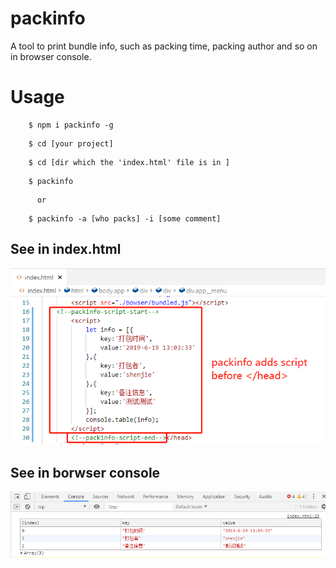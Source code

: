# packinfo

A tool to print bundle info, such as packing time, packing author and so on in browser console.

# Usage

```
    $ npm i packinfo -g
```

```
    $ cd [your project]
```

```
    $ cd [dir which the 'index.html' file is in ]
```

```
    $ packinfo
```

```
      or
```

```
    $ packinfo -a [who packs] -i [some comment]
```

## See in index.html
![script](https://github.com/ShenJet/npm-packinfo-cli/blob/master/imgs/packinfo1.png "script in index.html")


## See in borwser console
![console](https://github.com/ShenJet/npm-packinfo-cli/blob/master/imgs/packinfo2.png "log in borwser console")


